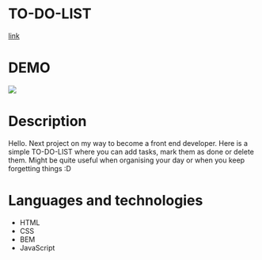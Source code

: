 # TO-DO-LIST

[link](https://github.com/sebanek96/TO-DO-LIST/blob/master/media/animation.gif?raw=true)

# DEMO

![](https://sebanek96.github.io/TO-DO-LIST/)

# Description

Hello. Next project on my way to become a front end developer. Here is a simple TO-DO-LIST where you can add tasks, mark them as done or delete them. Might be quite useful when organising your day or when you keep forgetting things :D

# Languages and technologies

* HTML
* CSS
* BEM
* JavaScript
